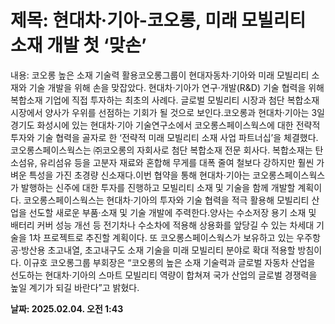# **제목: 현대차·기아-코오롱, 미래 모빌리티 소재 개발 첫 ‘맞손’**

  내용: 코오롱 높은 소재 기술력 활용코오롱그룹이 현대자동차·기아와 미래 모빌리티 소재와 기술 개발을 위해 손을 맞잡았다. 현대차·기아가 연구·개발(R&D) 기술 협력을 위해 복합소재 기업에 직접 투자하는 최초의 사례다. 글로벌 모빌리티 시장과 첨단 복합소재 시장에서 양사가 우위를 선점하는 기회가 될 것으로 보인다.코오롱과 현대차·기아는 3일 경기도 화성시에 있는 현대차·기아 기술연구소에서 코오롱스페이스웍스에 대한 전략적 투자와 기술 협력을 골자로 한 ‘전략적 미래 모빌리티 소재 사업 파트너십’을 체결했다.코오롱스페이스웍스는 ㈜코오롱의 자회사로 첨단 복합소재 전문 회사다. 복합소재는 탄소섬유, 유리섬유 등을 고분자 재료와 혼합해 무게를 대폭 줄여 철보다 강하지만 훨씬 가벼운 특성을 가진 초경량 신소재다.이번 협약을 통해 현대차·기아는 코오롱스페이스웍스가 발행하는 신주에 대한 투자를 진행하고 모빌리티 소재 및 기술을 함께 개발할 계획이다. 코오롱스페이스웍스는 현대차·기아의 투자와 기술 협력을 적극 활용해 모빌리티 산업을 선도할 새로운 부품·소재 및 기술 개발에 주력한다.양사는 수소저장 용기 소재 및 배터리 커버 성능 개선 등 전기차나 수소차에 적용해 상용화를 앞당길 수 있는 차세대 기술을 1차 프로젝트로 추진할 계획이다. 또 코오롱스페이스웍스가 보유하고 있는 우주항공·방산용 초고내열, 초고내구도 소재 기술을 미래 모빌리티 분야로 확대 적용할 방침이다. 이규호 코오롱그룹 부회장은 “코오롱의 높은 소재 기술력과 글로벌 자동차 산업을 선도하는 현대차·기아의 스마트 모빌리티 역량이 합쳐져 국가 산업의 글로벌 경쟁력을 높일 계기가 되길 바란다”고 밝혔다.

  **날짜: 2025.02.04. 오전 1:43**